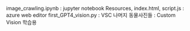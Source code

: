 image_crawling.ipynb : jupyter notebook
Resources, index.html, script.js : azure web editor
first_GPT4_vision.py : VSC
나머지 동물사진들 : Custom Vision 학습용
